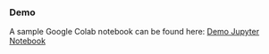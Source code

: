 ### Demo
A sample Google Colab notebook can be found here: [Demo Jupyter Notebook](https://github.com/shauryapednekar/text-ingestion-pipeline/blob/main/demos/basic_demo.ipynb)